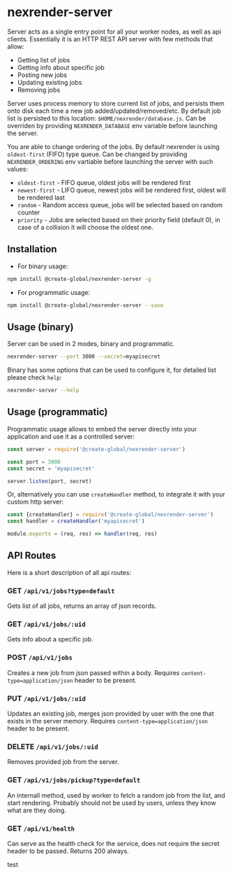 # nexrender-server

Server acts as a single entry point for all your worker nodes, as well as api clients.
Essentially it is an HTTP REST API server with few methods that allow:

* Getting list of jobs
* Getting info about specific job
* Posting new jobs
* Updating existing jobs
* Removing jobs

Server uses process memory to store current list of jobs, and persists them onto disk each time a new job added/updated/removed/etc.
By default job list is persisted to this location: `$HOME/nexrender/database.js`.
Can be overriden by providing `NEXRENDER_DATABASE` env variable before launching the server.

You are able to change ordering of the jobs. By default nexrender is using `oldest-first` (FIFO) type queue.
Can be changed by providing `NEXRENDER_ORDERING` env vartiable before launching the server with such values:
* `oldest-first` - FIFO queue, oldest jobs will be rendered first
* `newest-first` - LIFO queue, newest jobs will be rendered first, oldest will be rendered last
* `random` - Random access queue, jobs will be selected based on random counter
* `priority` - Jobs are selected based on their priority field (default 0), in case of a collision it will choose the oldest one.

## Installation

* For binary usage:

```sh
npm install @create-global/nexrender-server -g
```

* For programmatic usage:

```sh
npm install @create-global/nexrender-server --save
```

## Usage (binary)

Server can be used in 2 modes, binary and programmatic.

```sh
nexrender-server --port 3000 --secret=myapisecret
```

Binary has some options that can be used to configure it, for detailed list please check `help`:

```sh
nexrender-server --help
```

## Usage (programmatic)

Programmatic usage allows to embed the server directly into your application and use it as a controlled server:

```js
const server = require('@create-global/nexrender-server')

const port = 3000
const secret = 'myapisecret'

server.listen(port, secret)
```

Or, alternatively you can use `createHandler` method, to integrate it with your custom http server:

```js
const {createHandler} = require('@create-global/nexrender-server')
const handler = createHandler('myapisecret')

module.exports = (req, res) => handler(req, res)
````
## API Routes

Here is a short description of all api routes:

### GET `/api/v1/jobs?type=default`

Gets list of all jobs, returns an array of json records.

### GET `/api/v1/jobs/:uid`

Gets info about a specific job.

### POST `/api/v1/jobs`

Creates a new job from json passed within a body.
Requires `content-type=application/json` header to be present.

### PUT `/api/v1/jobs/:uid`

Updates an existing job, merges json provided by user with the one that exists in the server memory.
Requires `content-type=application/json` header to be present.


### DELETE `/api/v1/jobs/:uid`

Removes provided job from the server.

### GET `/api/v1/jobs/pickup?type=default`

An internall method, used by worker to fetch a random job from the list, and start rendering.
Probably should not be used by users, unless they know what are they doing.

### GET `/api/v1/health`

Can serve as the health check for the service, does not require the secret header to be passed.
Returns 200 always.

test
